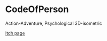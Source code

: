 # CodeOfPerson
 
Action-Adventure, Psychological
3D-isometric
<p><a href="https://andrey-ma.itch.io/codeofperson">Itch page</a></p>
